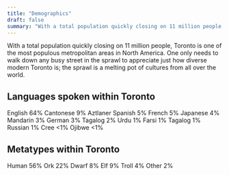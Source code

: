 ```yaml
---
title: "Demographics"
draft: false
summary: "With a total population quickly closing on 11 million people, Toronto is one of the most populous metropolitan areas in North America. One only needs to walk down any busy street in the sprawl to appreciate just how diverse modern Toronto is; the sprawl is a melting pot of cultures from all over the world."
---
```

With a total population quickly closing on 11 million people, Toronto is one of the most populous metropolitan areas in North America. One only needs to walk down any busy street in the sprawl to appreciate just how diverse modern Toronto is; the sprawl is a melting pot of cultures from all over the world.

## Languages spoken within Toronto
English 64%
Cantonese 9%
Aztlaner Spanish 5%
French 5%
Japanese 4%
Mandarin 3%
German 3%
Tagalog 2%
Urdu 1%
Farsi 1%
Tagalog 1%
Russian 1%
Cree <1%
Ojibwe <1%

## Metatypes within Toronto
Human 56%
Ork 22%
Dwarf 8%
Elf 9%
Troll 4%
Other 2%
